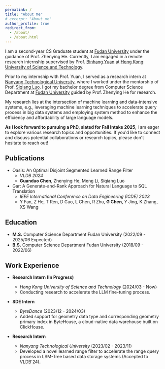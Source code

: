 ```yaml
---
permalink: /
title: "About Me"
# excerpt: "About me"
author_profile: true
redirect_from: 
  - /about/
  - /about.html
---
```


I am a second-year CS Graduate student at [Fudan University](https://www.fudan.edu.cn/) under the guidance of Prof. Zhenying He. Currently, I am engaged in a remote research internship supervised by Prof. [Binhang Yuan](https://binhangyuan.github.io/site/) at [Hong Kong University of Science and Technology](https://cse.hkust.edu.hk).

Prior to my internship with Prof. Yuan, I served as a research intern at [Nanyang Technological University](https://www.ntu.edu.sg/scse),  where I worked under the mentorship of Prof. [Siqiang Luo](http://siqiangluo.com/). I got my bachelor degree from Computer Science Department at [Fudan University](https://www.fudan.edu.cn/) guided by Prof. Zhenying He for research.

My research lies at the intersection of machine learning and data-intensive systems, e.g., leveraging machine learning techniques to accelerate query process in big data systems and employing system method to enhance the efficiency and affordability of large language models.

**As I look forward to pursuing a PhD, slated for Fall Intake 2025**, I am eager to explore various research topics and opportunities. If you'd like to connect and discuss potential collaborations or research topics, please don't hesitate to reach out!

<!-- ## Research Interests

My research lies at the intersection of machine learning and data-intensive systems.  -->
<!-- My overarching goal is to pioneer the development of a comprehensive system or toolkit that not only simplifies the research of the AI but also expedites the entire process — from environmental deployment and configuration to training and inferencing acceleration - making AI more accessible and efficient. -->


<!-- Previously, my research focused on utilizing machine learning methods to enhance the ability of data-intensive systems. Now, I am looking forward to a research opportunity to build a system to support today's enormous AI models. -->

## Publications

<!-- 1. Oasis: An Optimal Disjoint Segmented Learned Range Filter</br> -->
- Oasis: An Optimal Disjoint Segmented Learned Range Filter
  - *VLDB 2024*
  - **Guanduo Chen**, Zhenying He, Meng Li, Siqiang Luo
- Gar: A Generate-and-Rank Approach for Natural Language to SQL Translation
  - *IEEE International Conference on Data Engineering (ICDE) 2023*
  - Y Fan, Z He, T Ren, D Guo, L Chen, R Zhu, **G Chen**, Y Jing, K Zhang, XS Wang


## Education

- **M.S.** Computer Science Department Fudan University (2022/09 - 2025/06 Expected)
- **B.S.** Computer Science Department Fudan University (2018/09 - 2022/06)

## Work Experience

- **Research Intern (In Progress)** 
  - *Hong Kong University of Science and Technology* (2024/03 - Now)
  - Conducting research to accelerate the LLM fine-tuning process.

- **SDE Intern** 
  - *ByteDance* (2023/12 - 2024/03)
  - Added support for geometry data type and corresponding geometry primary index in ByteHouse, a cloud-native data warehouse built on ClickHouse.

- **Research Intern** 
  - *Nanyang Technological University* (2023/02 - 2023/11)
  - Developed a novel learned range filter to accelerate the range query process in LSM-Tree based data storage systems (Accepted to VLDB'24).
